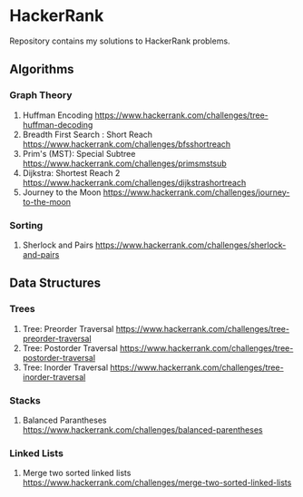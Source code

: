 # HackerRank
Repository contains my solutions to HackerRank problems. 

## Algorithms
### Graph Theory
1. Huffman Encoding
https://www.hackerrank.com/challenges/tree-huffman-decoding
2. Breadth First Search : Short Reach
https://www.hackerrank.com/challenges/bfsshortreach
3. Prim's (MST): Special Subtree 
https://www.hackerrank.com/challenges/primsmstsub
4. Dijkstra: Shortest Reach 2 
https://www.hackerrank.com/challenges/dijkstrashortreach
5. Journey to the Moon
https://www.hackerrank.com/challenges/journey-to-the-moon

### Sorting
1. Sherlock and Pairs
https://www.hackerrank.com/challenges/sherlock-and-pairs

## Data Structures
### Trees
1. Tree: Preorder Traversal 
https://www.hackerrank.com/challenges/tree-preorder-traversal
2. Tree: Postorder Traversal
https://www.hackerrank.com/challenges/tree-postorder-traversal
3. Tree: Inorder Traversal
https://www.hackerrank.com/challenges/tree-inorder-traversal

### Stacks
1. Balanced Parantheses 
https://www.hackerrank.com/challenges/balanced-parentheses

### Linked Lists
1. Merge two sorted linked lists
https://www.hackerrank.com/challenges/merge-two-sorted-linked-lists
